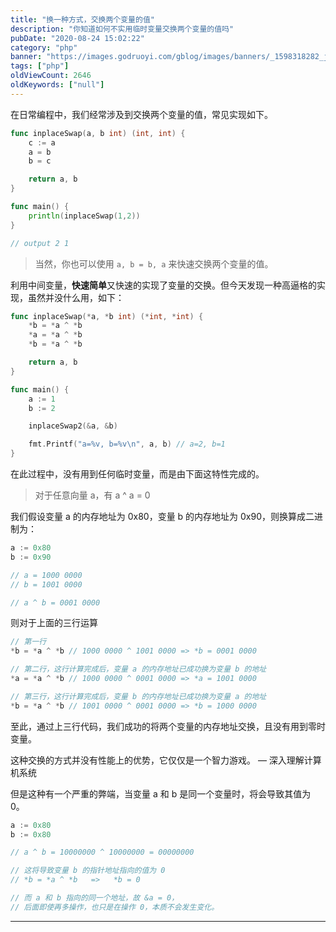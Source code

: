 ```yaml
---
title: "换一种方式，交换两个变量的值"
description: "你知道如何不实用临时变量交换两个变量的值吗"
pubDate: "2020-08-24 15:02:22"
category: "php"
banner: "https://images.godruoyi.com/gblog/images/banners/_1598318282_jY8TmSXOFP.avif"
tags: ["php"]
oldViewCount: 2646
oldKeywords: ["null"]
---
```


在日常编程中，我们经常涉及到交换两个变量的值，常见实现如下。

```go
func inplaceSwap(a, b int) (int, int) {
    c := a
    a = b
    b = c

    return a, b
}

func main() {
    println(inplaceSwap(1,2))
}

// output 2 1
```

> 当然，你也可以使用 `a, b = b, a` 来快速交换两个变量的值。

利用中间变量，**快速简单**又快速的实现了变量的交换。但今天发现一种高逼格的实现，虽然并没什么用，如下：


```go
func inplaceSwap(*a, *b int) (*int, *int) {
    *b = *a ^ *b
    *a = *a ^ *b
    *b = *a ^ *b

    return a, b
}

func main() {
    a := 1
    b := 2

    inplaceSwap2(&a, &b)

    fmt.Printf("a=%v, b=%v\n", a, b) // a=2, b=1
}
```

在此过程中，没有用到任何临时变量，而是由下面这特性完成的。

> 对于任意向量 a，有 a ^ a = 0

我们假设变量 a 的内存地址为 0x80，变量 b 的内存地址为 0x90，则换算成二进制为：

```go
a := 0x80
b := 0x90

// a = 1000 0000
// b = 1001 0000

// a ^ b = 0001 0000
```

则对于上面的三行运算

```go
// 第一行
*b = *a ^ *b // 1000 0000 ^ 1001 0000 => *b = 0001 0000

// 第二行，这行计算完成后，变量 a 的内存地址已成功换为变量 b 的地址
*a = *a ^ *b // 1000 0000 ^ 0001 0000 => *a = 1001 0000

// 第三行，这行计算完成后，变量 b 的内存地址已成功换为变量 a 的地址
*b = *a ^ *b // 1001 0000 ^ 0001 0000 => *b = 1000 0000
```

至此，通过上三行代码，我们成功的将两个变量的内存地址交换，且没有用到零时变量。

这种交换的方式并没有性能上的优势，它仅仅是一个智力游戏。 — 深入理解计算机系统

但是这种有一个严重的弊端，当变量 a 和 b 是同一个变量时，将会导致其值为 0。

```go
a := 0x80
b := 0x80

// a ^ b = 10000000 ^ 10000000 = 00000000

// 这将导致变量 b 的指针地址指向的值为 0
// *b = *a ^ *b   =>   *b = 0

// 而 a 和 b 指向的同一个地址，故 &a = 0，
// 后面即使再多操作，也只是在操作 0，本质不会发生变化。
```

---
